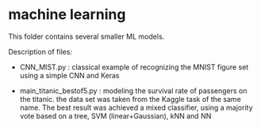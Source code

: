 # machine learning

This folder contains several smaller ML models.

Description of files:
- CNN_MIST.py : classical example of recognizing the MNIST figure set using a simple CNN and Keras 

- main_titanic_bestof5.py : modeling the survival rate of passengers on the titanic. the data set was taken from the Kaggle task of the same name. The best result was achieved a mixed classifier, using a majority vote based on a tree, SVM (linear+Gaussian), kNN and NN 
